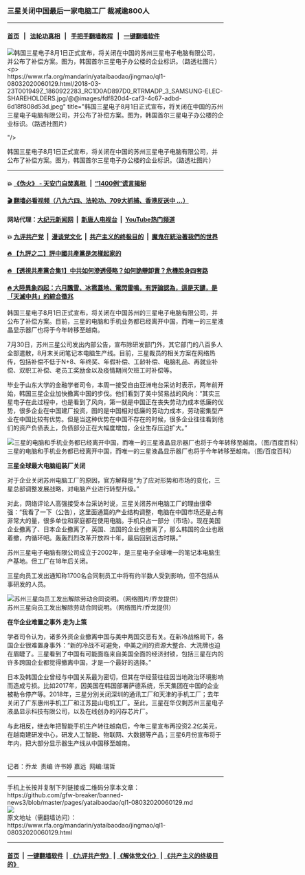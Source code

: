 ### 三星关闭中国最后一家电脑工厂 裁减逾800人
------------------------

#### [首页](https://github.com/gfw-breaker/banned-news3/blob/master/README.md) &nbsp;&nbsp;|&nbsp;&nbsp; [法轮功真相](https://github.com/begood0513/basic/blob/master/README.md)  &nbsp;&nbsp;|&nbsp;&nbsp; [手把手翻墙教程](https://github.com/gfw-breaker/guides/wiki)  &nbsp;&nbsp;|&nbsp;&nbsp; [一键翻墙软件](https://github.com/gfw-breaker/nogfw/blob/master/README.md)  



<div id="headerimg">
 <img alt="韩国三星电子8月1日正式宣布，将关闭在中国的苏州三星电子电脑有限公司，并公布了补偿方案。图为，韩国首尔三星电子办公楼的企业标识。（路透社图片）

" src="https://www.rfa.org/mandarin/yataibaodao/jingmao/ql1-08032020060129.html/2018-03-23T001949Z_1860922283_RC1D0AD897D0_RTRMADP_3_SAMSUNG-ELEC-SHAREHOLDERS.jpg/@@images/fdf820d4-caf3-4c67-adbd-6d18f808d53d.jpeg" title="韩国三星电子8月1日正式宣布，将关闭在中国的苏州三星电子电脑有限公司，并公布了补偿方案。图为，韩国首尔三星电子办公楼的企业标识。（路透社图片）

"/>
 <div id="headerimgcontents">
  <div id="headerimgcaption">
   <span>
    韩国三星电子8月1日正式宣布，将关闭在中国的苏州三星电子电脑有限公司，并公布了补偿方案。图为，韩国首尔三星电子办公楼的企业标识。（路透社图片）
   </span>
   <!-- zoomattribute -->
  </div>
  <!-- headerimgcaption -->
 </div>
 <!-- headerimagecontents -->
</div>

<hr/>


#### 💥 [《伪火》 - 天安门自焚真相 ](http://141.164.39.94:10000/videos/blog/weihuo.html)&nbsp; |&nbsp; [“1400例”谎言揭秘  ](http://141.164.39.94:10000/videos/blog/jiexi1400.html)

#### [ 🎬  翻墙必看视频（八九六四、法轮功、709大抓捕、香港反送中 ...）](https://github.com/gfw-breaker/links/blob/master/banned.md)

#### 网站代理：[大纪元新闻网](http://167.172.10.89:10080/gb/) &nbsp;|&nbsp; [新唐人电视台](http://167.172.10.89:8808/gb/) &nbsp;|&nbsp; [YouTube热门频道](http://158.247.203.241/youtube.html)

#### 💥 [九评共产党](http://141.164.39.94:10000/videos/res/jiuping/)&nbsp; |&nbsp; [漫谈党文化](http://141.164.39.94:10000/videos/res/mtdwh/)&nbsp; |&nbsp; [共产主义的终极目的](http://141.164.39.94:10000/videos/res/zjmd/)&nbsp; |&nbsp; [魔鬼在統治著我們的世界](http://141.164.39.94:10000/videos/res/TheSpecter/)  

#### [ 🔥  【九評之二】評中國共產黨是怎樣起家的](http://141.164.39.94:10000/videos/news/../res/jiuping/index.html)

#### [ 🔥  【透視共產黨合集1】中共如何滲透侵略？如何詭辯卸責？危機脫身四套路](http://141.164.39.94:10000/videos/news/../res/detox/index.html)

#### [ 🔥  大陸異象四起：六月飄雪、冰雹蓋地、電閃雷鳴，有評論認為，這是天譴，是「天滅中共」的綜合徵兆](http://141.164.39.94:10000/videos/news/../warning/index.html)

<div id="storytext">
 <div>
  <div class="slot_header">
  </div>
 </div>
 <p>
 </p>
 <p>
  韩国三星电子8月1日正式宣布，将关闭在中国苏州的三星电子电脑有限公司，并公布了补偿方案。目前，三星的电脑和手机业务都已经离开中国，而唯一的三星液晶显示器厂也将于今年转移至越南。
 </p>
 <p>
  7月30日，苏州三星公司发出内部公告，宣布除研发部门外，其它部门的八百多人全部遣散，8月末关闭笔记本电脑生产线。目前，三星裁员的相关方案在网络热传，包括补偿不低于N+8、年终奖、年假补偿、工龄补偿、电脑礼品、再就业补偿、双职工补偿、老员工奖励金以及疫情期间欠班工时补偿等。
 </p>
 <p>
 </p>
 <p>
 </p>
 <p>
  毕业于山东大学的金融学者司令，本周一接受自由亚洲电台采访时表示，两年前开始，韩国三星企业加快撤离中国的步伐。他们看到了美中贸易战的风向：“其实三星电子在此过程中，也是看到了风向，第一就是中国正在丧失劳动力成本低廉的优势，很多企业在中国建厂投资，图的是中国相对低廉的劳动力成本，劳动密集型产业在中国比较有优势。但是当这种优势在中国不存在的时候，很多企业往往看到他们的资产负债表上，负债部分正在大幅度增加，企业生存压迫扩大。”
 </p>
 <p>
 </p>
 <p>
  <div class="image-inline captioned" style="width:700px;">
   <div style="width:700px;">
    <img alt="三星的电脑和手机业务都已经离开中国，而唯一的三星液晶显示器厂也将于今年转移至越南。（图/百度百科）" src="https://www.rfa.org/mandarin/yataibaodao/jingmao/ql1-08032020060129.html/ql1-sum.jpg" title="三星的电脑和手机业务都已经离开中国，而唯一的三星液晶显示器厂也将于今年转移至越南。（图/百度百科）"/>
   </div>
   <div class="image-caption">
    <span style="width:700px;">
     三星的电脑和手机业务都已经离开中国，而唯一的三星液晶显示器厂也将于今年转移至越南。（图/百度百科）
    </span>
    <span class="copyright">
    </span>
   </div>
  </div>
 </p>
 <p>
  <b>
   三星全球最大电脑组装厂关闭
  </b>
 </p>
 <p>
  对于企业关闭苏州电脑工厂的原因，官方解释是“为了应对形势和市场的变化，三星总部调整发展战略，对电脑产业进行转型升级。”
 </p>
 <p>
  对此，网络评论人高强接受本台采访时说，三星关闭苏州电脑工厂的理由很牵强：“我看了一下（公告），这里面通篇的产业结构调整，电脑在中国市场还是占有非常大的量，很多单位和家庭都在使用电脑。手机只占一部分（市场）。现在美国企业撤离了、日本企业撤离了，英国、法国的企业也撤离了，那么韩国的企业也跟着撤，内循环吧。轰轰烈烈改革开放四十年，最后回到远古时期。”
 </p>
 <p>
  苏州三星电子电脑有限公司成立于2002年，是三星电子全球唯一的笔记本电脑生产基地。但工厂在18年后关闭。
 </p>
 <p>
  三星向员工发出通知称1700名合同制员工中将有约半数人受到影响，但不包括从事研发的人员。
 </p>
 <p>
 </p>
 <p>
  <div class="image-inline captioned" style="width:660px;">
   <div style="width:660px;">
    <img alt="苏州三星向员工发出解除劳动合同说明。（网络图片/乔龙提供）" src="https://www.rfa.org/mandarin/yataibaodao/jingmao/ql1-08032020060129.html/e29e0acbb3994519b75ca29be5585112.jpg" title="苏州三星向员工发出解除劳动合同说明。（网络图片/乔龙提供）"/>
   </div>
   <div class="image-caption">
    <span style="width:660px;">
     苏州三星向员工发出解除劳动合同说明。（网络图片/乔龙提供）
    </span>
    <span class="copyright">
    </span>
   </div>
  </div>
 </p>
 <p>
  <b>
   在华企业难置之事外 走为上策
  </b>
 </p>
 <p>
  学者司令认为，诸多外资企业撤离中国与美中两国交恶有关。在新冷战格局下，各国企业很难置身事外：“新的冷战不可避免，中美之间的资源大整合、大洗牌也迫在眉睫了。三星看到了中国有可能面临来自美国全面的经济封锁，包括三星在内的许多跨国企业都觉得撤离中国，才是一个最好的选择。”
 </p>
 <p>
  日本及韩国企业曾经与中国关系最为密切，但其在华经营往往因当地政治环境影响而造成亏损。比如2017年，因美国在韩国部署萨德系统，乐天集团在中国的企业被勒令停产等。2018年，三星分別关闭深圳的通讯工厂和天津的手机工厂；去年关闭了广东惠州手机工厂和江苏昆山电机工厂。至此，三星在华仅剩苏州三星电子液晶显示科技有限公司，以及在线创办的闪存芯片厂。
 </p>
 <p>
  与此相反，继去年把智能手机生产转往越南后，今年三星宣布再投资2.2亿美元，在越南建研发中心，研发人工智能、物联网、大数据等产品；三星6月份宣布将于年内，把大部分显示器生产线从中国移至越南。
  <br/>
  <br/>
  <br/>
  记者：乔龙  责编 许书婷 嘉远  网编:瑞哲
 </p>
</div>

<hr/>
手机上长按并复制下列链接或二维码分享本文章：<br/>
https://github.com/gfw-breaker/banned-news3/blob/master/pages/yataibaodao/ql1-08032020060129.md <br/>
<a href='https://github.com/gfw-breaker/banned-news3/blob/master/pages/yataibaodao/ql1-08032020060129.md'><img src='https://github.com/gfw-breaker/banned-news3/blob/master/pages/yataibaodao/ql1-08032020060129.md.png'/></a> <br/>
原文地址（需翻墙访问）：https://www.rfa.org/mandarin/yataibaodao/jingmao/ql1-08032020060129.html


------------------------
#### [首页](https://github.com/gfw-breaker/banned-news3/blob/master/README.md) &nbsp;|&nbsp; [一键翻墙软件](https://github.com/gfw-breaker/nogfw/blob/master/README.md) &nbsp;| [《九评共产党》](https://github.com/gfw-breaker/9ping.md/blob/master/README.md#九评之一评共产党是什么) | [《解体党文化》](https://github.com/gfw-breaker/jtdwh.md/blob/master/README.md) | [《共产主义的终极目的》](https://github.com/gfw-breaker/gczydzjmd.md/blob/master/README.md)


<img src='http://gfw-breaker.win/banned-news3/pages/yataibaodao/ql1-08032020060129.md' width='0px' height='0px'/>